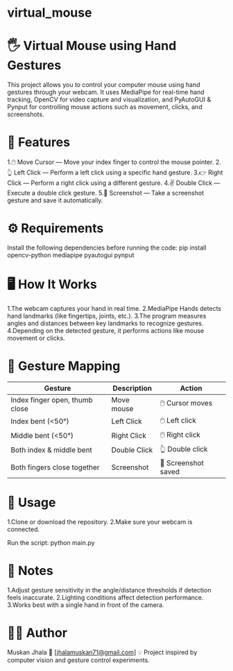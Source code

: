 # virtual_mouse
# 🖐️ Virtual Mouse using Hand Gestures

This project allows you to control your computer mouse using hand gestures through your webcam.
It uses MediaPipe for real-time hand tracking, OpenCV for video capture and visualization, and PyAutoGUI & Pynput for controlling mouse actions such as movement, clicks, and screenshots.


# 🧠 Features

1.🖱️ Move Cursor — Move your index finger to control the mouse pointer.
2.👆 Left Click — Perform a left click using a specific hand gesture.
3.👉 Right Click — Perform a right click using a different gesture.
4.✌️ Double Click — Execute a double click gesture.
5.📸 Screenshot — Take a screenshot gesture and save it automatically.


# ⚙️ Requirements

Install the following dependencies before running the code:
      pip install opencv-python mediapipe pyautogui pynput


# 🖥️ How It Works

1.The webcam captures your hand in real time.
2.MediaPipe Hands detects hand landmarks (like fingertips, joints, etc.).
3.The program measures angles and distances between key landmarks to recognize gestures.
4.Depending on the detected gesture, it performs actions like mouse movement or clicks.

# 🧩 Gesture Mapping

| Gesture                        | Description  | Action              |
| ------------------------------ | ------------ | ------------------- |
| Index finger open, thumb close | Move mouse   | 🖱️ Cursor moves    |
| Index bent (<50°)              | Left Click   | 🖱️ Left click      |
| Middle bent (<50°)             | Right Click  | 🖱️ Right click     |
| Both index & middle bent       | Double Click | 👆 Double click     |
| Both fingers close together    | Screenshot   | 📸 Screenshot saved |


# 🧰 Usage

1.Clone or download the repository.
2.Make sure your webcam is connected.

Run the script:
      python main.py

# 🧾 Notes

1.Adjust gesture sensitivity in the angle/distance thresholds if detection feels inaccurate.
2.Lighting conditions affect detection performance.
3.Works best with a single hand in front of the camera.


# 🧑‍💻 Author
Muskan Jhala
📧 [jhalamuskan71@gmail.com]
💡 Project inspired by computer vision and gesture control experiments.


